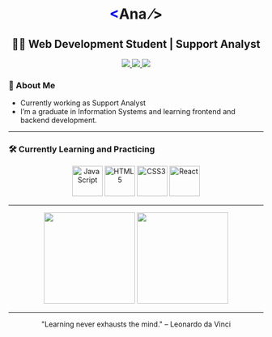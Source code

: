 <h1 align="center"><span style="color:blue">&lt;</span>Ana <span>&frasl;&gt;</span></h1>

<h2 align="center">👩‍💻 Web Development Student | Support Analyst</h2>

<p align="center">
  <a href="mailto:annaalves622@gmail.com">
    <img src="https://img.shields.io/badge/-Email-red?style=flat-square&logo=gmail&logoColor=white" />
  </a>
  <a href="https://wa.me/5511990142886">
    <img src="https://img.shields.io/badge/-WhatsApp-25D366?style=flat-square&logo=whatsapp&logoColor=white" />
  </a>
  <a href="https://www.linkedin.com/in/ana-alves-santos/">
    <img src="https://img.shields.io/badge/-LinkedIn-blue?style=flat-square&logo=linkedin&logoColor=white" />
  </a>
</p>



### 🚀 About Me
- Currently working as Support Analyst 
- I’m a graduate in Information Systems and learning frontend and backend development.

---

### 🛠️ Currently Learning and Practicing  
<p align="center">  
  <img src="https://cdn.jsdelivr.net/gh/devicons/devicon/icons/javascript/javascript-original.svg" width="60" height="60" alt="JavaScript" />  
  <img src="https://cdn.jsdelivr.net/gh/devicons/devicon/icons/html5/html5-original.svg" width="60" height="60" alt="HTML5" />  
  <img src="https://cdn.jsdelivr.net/gh/devicons/devicon/icons/css3/css3-original.svg" width="60" height="60" alt="CSS3" />  
  <img src="https://cdn.jsdelivr.net/gh/devicons/devicon/icons/react/react-original.svg" width="60" height="60" alt="React" />  
</p>  

---

<p align="center">
  <img height="180em" src="https://github-readme-stats.vercel.app/api?username=ana-alves-santos&show_icons=true&theme=radical&cache_seconds=60" />
  <img height="180em" src="https://github-readme-stats.vercel.app/api/top-langs/?username=ana-alves-santos&layout=compact&langs_count=8&theme=radical&cache_seconds=60" />
</p>



---
<p align="center">
 "Learning never exhausts the mind." – Leonardo da Vinci 
</p>

